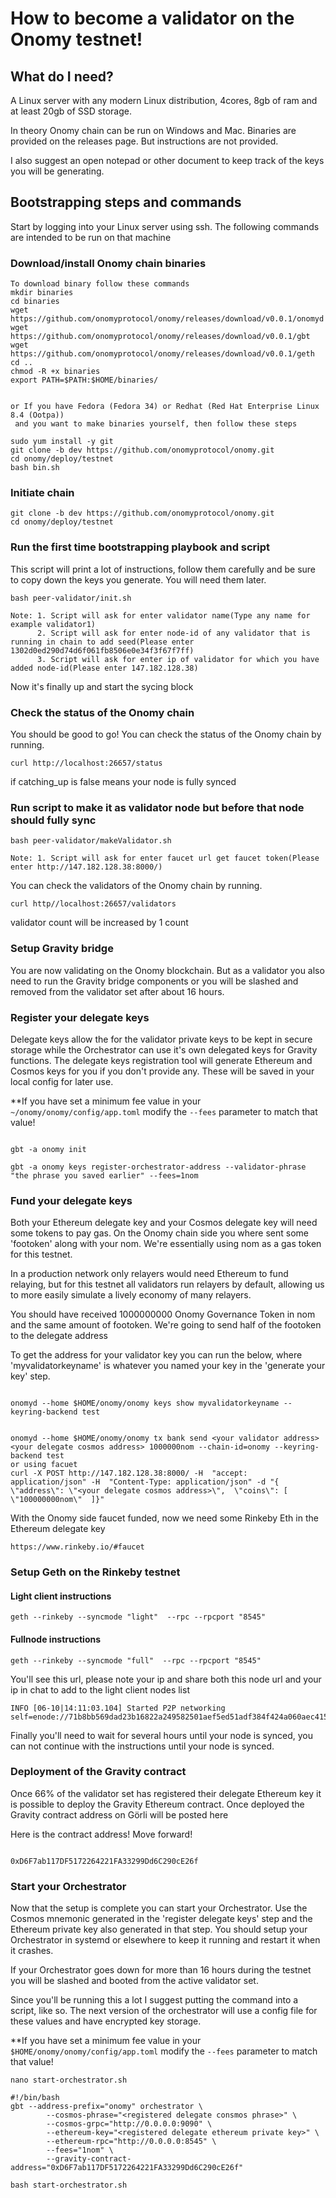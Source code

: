 # How to become a validator on the Onomy testnet!

## What do I need?

A Linux server with any modern Linux distribution, 4cores, 8gb of ram and at least 20gb of SSD storage.

In theory Onomy chain can be run on Windows and Mac. Binaries are provided on the releases page. But instructions are not provided.

I also suggest an open notepad or other document to keep track of the keys you will be generating.

## Bootstrapping steps and commands

Start by logging into your Linux server using ssh. The following commands are intended to be run on that machine

### Download/install Onomy chain binaries
```
To download binary follow these commands
mkdir binaries
cd binaries
wget https://github.com/onomyprotocol/onomy/releases/download/v0.0.1/onomyd
wget https://github.com/onomyprotocol/onomy/releases/download/v0.0.1/gbt
wget https://github.com/onomyprotocol/onomy/releases/download/v0.0.1/geth
cd ..
chmod -R +x binaries
export PATH=$PATH:$HOME/binaries/


or If you have Fedora (Fedora 34) or Redhat (Red Hat Enterprise Linux 8.4 (Ootpa))
 and you want to make binaries yourself, then follow these steps

sudo yum install -y git
git clone -b dev https://github.com/onomyprotocol/onomy.git
cd onomy/deploy/testnet
bash bin.sh
```

### Initiate chain

```
git clone -b dev https://github.com/onomyprotocol/onomy.git
cd onomy/deploy/testnet
```

### Run the first time bootstrapping playbook and script

This script will print a lot of instructions, follow them carefully and be sure to copy
down the keys you generate. You will need them later.

```
bash peer-validator/init.sh

Note: 1. Script will ask for enter validator name(Type any name for example validator1)
      2. Script will ask for enter node-id of any validator that is running in chain to add seed(Please enter 1302d0ed290d74d6f061fb8506e0e34f3f67f7ff)
      3. Script will ask for enter ip of validator for which you have added node-id(Please enter 147.182.128.38)
```
Now it's finally up and start the sycing block

### Check the status of the Onomy chain

You should be good to go! You can check the status of the
Onomy chain by running.
```
curl http://localhost:26657/status
```
if catching_up is false means your node is fully synced

### Run script to make it as validator node but before that node should fully sync

```
bash peer-validator/makeValidator.sh

Note: 1. Script will ask for enter faucet url get faucet token(Please enter http://147.182.128.38:8000/)
```
You can check the validators of the
Onomy chain by running.
```
curl http//localhost:26657/validators
```
validator count will be increased by 1 count

### Setup Gravity bridge

You are now validating on the Onomy blockchain. But as a validator you also need to run the Gravity bridge components or you will be slashed and removed from the validator set after about 16 hours.

### Register your delegate keys

Delegate keys allow the for the validator private keys to be kept in secure storage while the Orchestrator can use it's own delegated keys for Gravity functions. The delegate keys registration tool will generate Ethereum and Cosmos keys for you if you don't provide any. These will be saved in your local config for later use.

\*\*If you have set a minimum fee value in your `~/onomy/onomy/config/app.toml` modify the `--fees` parameter to match that value!

```

gbt -a onomy init

gbt -a onomy keys register-orchestrator-address --validator-phrase "the phrase you saved earlier" --fees=1nom

```

### Fund your delegate keys

Both your Ethereum delegate key and your Cosmos delegate key will need some tokens to pay gas. On the Onomy chain side you where sent some 'footoken' along with your nom. We're essentially using nom as a gas token for this testnet.

In a production network only relayers would need Ethereum to fund relaying, but for this testnet all validators run relayers by default, allowing us to more easily simulate a lively economy of many relayers.

You should have received 1000000000 Onomy Governance Token in nom and the same amount of footoken. We're going to send half of the footoken to the delegate address

To get the address for your validator key you can run the below, where 'myvalidatorkeyname' is whatever you named your key in the 'generate your key' step.

```

onomyd --home $HOME/onomy/onomy keys show myvalidatorkeyname --keyring-backend test

```

```

onomyd --home $HOME/onomy/onomy tx bank send <your validator address> <your delegate cosmos address> 1000000nom --chain-id=onomy --keyring-backend test
or using facuet
curl -X POST http://147.182.128.38:8000/ -H  "accept: application/json" -H  "Content-Type: application/json" -d "{  \"address\": \"<your delegate cosmos address>\",  \"coins\": [    \"100000000nom\"  ]}"

```

With the Onomy side faucet funded, now we need some Rinkeby Eth in the Ethereum delegate key

```
https://www.rinkeby.io/#faucet
```

### Setup Geth on the Rinkeby testnet

#### Light client instructions

```
geth --rinkeby --syncmode "light"  --rpc --rpcport "8545"
```

#### Fullnode instructions

```
geth --rinkeby --syncmode "full"  --rpc --rpcport "8545"
```

You'll see this url, please note your ip and share both this node url and your ip in chat to add to the light client nodes list

```
INFO [06-10|14:11:03.104] Started P2P networking self=enode://71b8bb569dad23b16822a249582501aef5ed51adf384f424a060aec4151b7b5c4d8a1503c7f3113ef69e24e1944640fc2b422764cf25dbf9db91f34e94bf4571@127.0.0.1:30303
```

Finally you'll need to wait for several hours until your node is synced, you can not continue with the instructions until your node is synced.

### Deployment of the Gravity contract

Once 66% of the validator set has registered their delegate Ethereum key it is possible to deploy the Gravity Ethereum contract. Once deployed the Gravity contract address on Görli will be posted here

Here is the contract address! Move forward!

```

0xD6F7ab117DF5172264221FA33299Dd6C290cE26f

```

### Start your Orchestrator

Now that the setup is complete you can start your Orchestrator. Use the Cosmos mnemonic generated in the 'register delegate keys' step and the Ethereum private key also generated in that step. You should setup your Orchestrator in systemd or elsewhere to keep it running and restart it when it crashes.

If your Orchestrator goes down for more than 16 hours during the testnet you will be slashed and booted from the active validator set.

Since you'll be running this a lot I suggest putting the command into a script, like so. The next version of the orchestrator will use a config file for these values and have encrypted key storage.

\*\*If you have set a minimum fee value in your `$HOME/onomy/onomy/config/app.toml` modify the `--fees` parameter to match that value!

```
nano start-orchestrator.sh
```

```
#!/bin/bash
gbt --address-prefix="onomy" orchestrator \
        --cosmos-phrase="<registered delegate consmos phrase>" \
        --cosmos-grpc="http://0.0.0.0:9090" \
        --ethereum-key="<registered delegate ethereum private key>" \
        --ethereum-rpc="http://0.0.0.0:8545" \
        --fees="1nom" \
        --gravity-contract-address="0xD6F7ab117DF5172264221FA33299Dd6C290cE26f"
```

```
bash start-orchestrator.sh
```